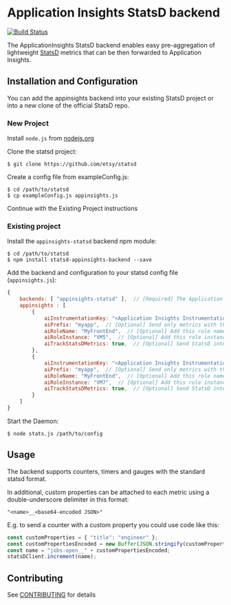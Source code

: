 # Application Insights StatsD backend

[![Build Status](https://travis-ci.org/Nepomuceno/statsd-appinsights-backend.svg?branch=master)](https://travis-ci.org/Nepomuceno/statsd-appinsights-backend)

The ApplicationInsights StatsD backend enables easy pre-aggregation of lightweight [StatsD](https://github.com/etsy/statsd) metrics that can be then forwarded to Application Insights.

## Installation and Configuration

You can add the appinsights backend into your existing StatsD project or into a new clone of the official StatsD repo.

### New Project

Install `node.js` from [nodejs.org](https://nodejs.org)

Clone the statsd project:

    $ git clone https://github.com/etsy/statsd
    
Create a config file from exampleConfig.js:

    $ cd /path/to/statsd
    $ cp exampleConfig.js appinsights.js
    
Continue with the Existing Project instructions 
    
### Existing project

Install the `appinsights-statsd` backend npm module:

    $ cd /path/to/statsd
    $ npm install statsd-appinsights-backend --save

Add the backend and configuration to your statsd config file (`appinsights.js`):

```js
{
    backends: [ "appinsights-statsd" ],  // [Required] The Application Insighst StatsD backend
    appinsights : [
        {
            aiInstrumentationKey: "<Application Insights Instrumentation Key from https://portal.azure.com>",  // [Required] Your instrumentation key
            aiPrefix: "myapp",  // [Optional] Send only metrics with this prefix
            aiRoleName: "MyFrontEnd",  // [Optional] Add this role name context tag to every metric
            aiRoleInstance: "VM5",  // [Optional] Add this role instance context tag to every metric
            aiTrackStatsDMetrics: true,  // [Optional] Send StatsD internal metrics to Application Insights
        },
        {
            aiInstrumentationKey: "<Application Insights Instrumentation Key from https://portal.azure.com>",  // [Required] Your instrumentation key
            aiPrefix: "myapp",  // [Optional] Send only metrics with this prefix
            aiRoleName: "MyFrontEnd",  // [Optional] Add this role name context tag to every metric
            aiRoleInstance: "VM7",  // [Optional] Add this role instance context tag to every metric
            aiTrackStatsDMetrics: true,  // [Optional] Send StatsD internal metrics to Application Insights
        }
    ]  
}
```

Start the Daemon:  

    $ node stats.js /path/to/config
    
## Usage

The backend supports counters, timers and gauges with the standard statsd format.

In additional, custom properties can be attached to each metric using a double-underscore delimiter in this format:

```
"<name>__<base64-encoded JSON>"
```

E.g. to send a counter with a custom property you could use code like this:

```js
const customProperties = { "title": "engineer" };
const customPropertiesEncoded = new Buffer(JSON.stringify(customProperties)).toString("base64");
const name = "jobs-open__" + customPropertiesEncoded;
statsDClient.increment(name);
```
   
## Contributing

See [CONTRIBUTING](CONTRIBUTING.md) for details